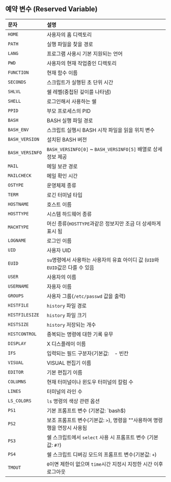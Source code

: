 ## 예약 변수 (Reserved Variable)

|문자|설명|
|:---|:----------|
|`HOME`|사용자의 홈 디렉토리|
|`PATH`|실행 파일을 찾을 경로|
|`LANG`|프로그램 사용시 기본 지원되는 언어|
|`PWD`|사용자의 현재 작업중인 디렉토리|
|`FUNCTION`|현재 함수 이름|
|`SECONDS`|스크립트가 실행된 초 단위 시간|
|`SHLVL`|쉘 레벨(중첩된 깊이를 나타냄)|
|`SHELL`|로그인해서 사용하는 쉘|
|`PPID`|부모 프로세스의 PID|
|`BASH`|BASH 실행 파일 경로 |
|`BASH_ENV`|스크립트 실행시 BASH 시작 파일을 읽을 위치 변수|
|`BASH_VERSION`|설치된 BASH 버전|
|`BASH_VERSINFO`|`BASH_VERSINFO[0]` ~ `BASH_VERSINFO[5]` 배열로 상세정보 제공|
|`MAIL`|메일 보관 경로|
|`MAILCHECK`|메일 확인 시간|
|`OSTYPE`|운영체제 종류|
|`TERM`|로긴 터미널 타입|
|`HOSTNAME`|호스트 이름|
|`HOSTTYPE`|시스템 하드웨어 종류|
|`MACHTYPE`|머신 종류(`HOSTTYPE`과같은 정보지만 조금 더 상세하게 표시 됨|
|`LOGNAME`|로그인 이름|
|`UID`|사용자 UID|
|`EUID`|`su`명령에서 사용하는 사용자의 유효 아이디 값 (`UID`와 `EUID`값은 다를 수 있음|
|`USER`|사용자의 이름|
|`USERNAME`|자용자 이름|
|`GROUPS`|사용자 그룹(`/etc/passwd` 값을 출력)|
|`HISTFILE`|`history` 파일 경로|
|`HISTFILESIZE`|`history` 파일 크기|
|`HISTSIZE`|`history` 저장되는 개수|
|`HISTCONTROL`|중복되는 명령에 대한 기록 유무|
|`DISPLAY`|X 디스플레이 이름|
|`IFS`|입력되는 필드 구분자(기본값: ` ` - 빈칸|
|`VISUAL`|VISUAL 편집기 이름|
|`EDITOR`|기본 편집기 이름|
|`COLUMNS`|현재 터미널이나 윈도우 터미널의 칼럼 수|
|`LINES`|터미널의 라인 수|
|`LS_COLORS`|`ls` 명령의 색상 관련 옵션|
|`PS1`|기본 프롬프트 변수 (기본값: `bash\$)|
|`PS2`|보조 프롬프트 변수(기본값: `>`), 명령을 "\"사용하여 명령 행을 연장시 사용됨|
|`PS3`|쉘 스크립트에서 `select` 사용 시 프롬프트 변수 (기본값: `#?`)|
|`PS4`|쉘 스크립트 디버깅 모드의 프롬프트 변수(기본값: `+`)|
|`TMOUT`|`0`이면 제한이 없으며 `time`시간 지정시 지정한 시간 이후 로그아웃|
